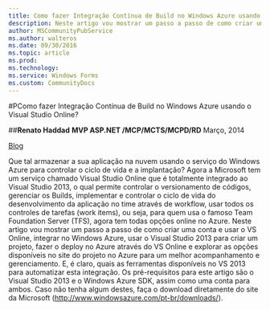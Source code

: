 ```yaml
---
title: Como fazer Integração Contínua de Build no Windows Azure usando o Visual Studio Online?
description: Neste artigo vou mostrar um passo a passo de como criar uma conta e usar o VS Online, integrar no Windows Azure, usar o Visual Studio 2013 para criar um projeto, fazer o deploy no Azure através do VS Online e explorar as opções disponíveis no site do projeto no Azure para um melhor acompanhamento e gerenciamento. E, é claro, quais as ferramentas disponíveis no VS 2013 para automatizar esta integração.
author: MSCommunityPubService
ms.author: walteros
ms.date: 09/30/2016
ms.topic: article
ms.prod: 
ms.technology: 
ms.service: Windows Forms
ms.custom: CommunityDocs
---
```


#PComo fazer Integração Contínua de Build no Windows Azure usando o Visual Studio Online?

##**Renato Haddad**
**MVP ASP.NET /MCP/MCTS/MCPD/RD**
Março, 2014

[Blog](http://weblogs.asp.net/renatohaddad/)

Que tal armazenar a sua aplicação na nuvem usando o serviço do Windows Azure para controlar o ciclo de vida e a implantação? 
Agora a Microsoft tem um serviço chamado Visual Studio Online que é totalmente integrado ao Visual Studio 2013, o qual permite controlar 
o versionamento de códigos, gerenciar os Builds, implementar e controlar o ciclo de vida do desenvolvimento da aplicação no time através 
de workflow, usar todos os controles de tarefas (work items), ou seja, para quem usa o famoso Team Foundation Server (TFS), agora tem 
todas opções online no Azure.
Neste artigo vou mostrar um passo a passo de como criar uma conta e usar o VS Online, integrar no Windows Azure, usar o Visual Studio 2013 
para criar um projeto, fazer o deploy no Azure através do VS Online e explorar as opções disponíveis no site do projeto no Azure para um 
melhor acompanhamento e gerenciamento. E, é claro, quais as ferramentas disponíveis no VS 2013 para automatizar esta integração.
Os pré-requisitos para este artigo são o Visual Studio 2013 e o Windows Azure SDK, assim como uma conta para ambos. Caso não tenha 
algum destes, faça o download diretamente do site da Microsoft (http://www.windowsazure.com/pt-br/downloads/).



